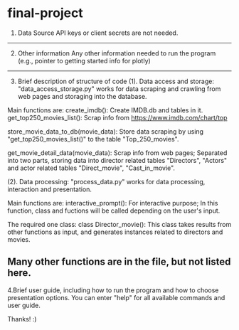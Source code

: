 # final-project
1. Data Source
API keys or client secrets are not needed.
-----------------------------------------------------------------------------------------------------------------------
2. Other information
Any other information needed to run the program (e.g., pointer to getting started info for plotly)
-----------------------------------------------------------------------------------------------------------------------
3. Brief description of structure of code
(1). Data access and storage: 
"data_access_storage.py" works for data scraping and crawling from web pages and storaging into the database.

Main functions are:
create_imdb(): Create IMDB.db and tables in it.
get_top250_movies_list(): Scrap info from https://www.imdb.com/chart/top

store_movie_data_to_db(movie_data): Store data scraping by using "get_top250_movies_list()" to the table "Top_250_movies".

get_movie_detail_data(movie_data): Scrap info from web pages; Separated into two parts, storing data into director related tables "Directors", "Actors" and actor related tables "Direct_movie", "Cast_in_movie".

(2). Data processing:
"process_data.py" works for data processing, interaction and presentation.

Main functions are:
interactive_prompt(): For interactive purpose; In this function, class and fuctions will be called depending on the user's  input.

The required one class:
class Director_movie(): This class takes results from other functions as input, and generates instances related to directors and movies.

Many other functions are in the file, but not listed here.
-----------------------------------------------------------------------------------------------------------------------
4.Brief user guide, including how to run the program and how to choose presentation options.
You can enter "help" for all available commands and user guide.

Thanks! :)


